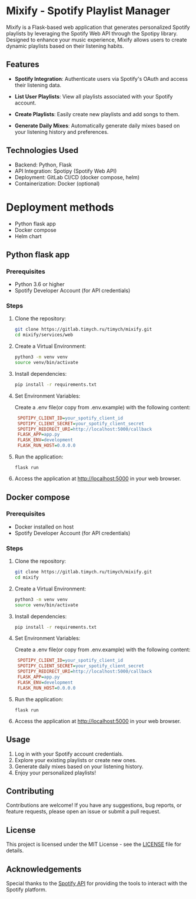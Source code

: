 # Mixify - Spotify Playlist Manager

Mixify is a Flask-based web application that generates personalized Spotify playlists by leveraging the Spotify Web API through the Spotipy library. Designed to enhance your music experience, Mixify allows users to create dynamic playlists based on their listening habits.

## Features
- **Spotify Integration**: Authenticate users via Spotify's OAuth and access their listening data.

- **List User Playlists**: View all playlists associated with your Spotify account.
- **Create Playlists**: Easily create new playlists and add songs to them.
- **Generate Daily Mixes**: Automatically generate daily mixes based on your listening history and preferences.

## Technologies Used
- Backend: Python, Flask
- API Integration: Spotipy (Spotify Web API)
- Deployment: GitLab CI/CD (docker compose, helm)
- Containerization: Docker (optional)


# Deployment methods
- Python flask app
- Docker compose
- Helm chart

## Python flask app
### Prerequisites

- Python 3.6 or higher
- Spotify Developer Account (for API credentials)

### Steps

1. Clone the repository:

    ```bash
    git clone https://gitlab.timych.ru/timych/mixify.git
    cd mixify/services/web
    ```
2. Create a Virtual Environment:
     ```bash
    python3 -m venv venv
    source venv/bin/activate
    ```
3. Install dependencies:
    ```bash
    pip install -r requirements.txt
    ```
4. Set Environment Variables:

   Create a .env file(or copy from .env.example) with the following content:
   ```ini
    SPOTIPY_CLIENT_ID=your_spotify_client_id
    SPOTIPY_CLIENT_SECRET=your_spotify_client_secret
    SPOTIPY_REDIRECT_URI=http://localhost:5000/callback
    FLASK_APP=app.py
    FLASK_ENV=development
    FLASK_RUN_HOST=0.0.0.0
   ```

5. Run the application:

    ```
    flask run
    ```

6. Access the application at [http://localhost:5000](http://localhost:5000) in your web browser.


## Docker compose
### Prerequisites
- Docker installed on host
- Spotify Developer Account (for API credentials)

### Steps

1. Clone the repository:

    ```bash
    git clone https://gitlab.timych.ru/timych/mixify.git
    cd mixify
    ```
2. Create a Virtual Environment:
     ```bash
    python3 -m venv venv
    source venv/bin/activate
    ```
3. Install dependencies:
    ```bash
    pip install -r requirements.txt
    ```
4. Set Environment Variables:

   Create a .env file(or copy from .env.example) with the following content:
   ```ini
    SPOTIPY_CLIENT_ID=your_spotify_client_id
    SPOTIPY_CLIENT_SECRET=your_spotify_client_secret
    SPOTIPY_REDIRECT_URI=http://localhost:5000/callback
    FLASK_APP=app.py
    FLASK_ENV=development
    FLASK_RUN_HOST=0.0.0.0
   ```

5. Run the application:

    ```
    flask run
    ```

6. Access the application at [http://localhost:5000](http://localhost:5000) in your web browser.




## Usage

1. Log in with your Spotify account credentials.
2. Explore your existing playlists or create new ones.
3. Generate daily mixes based on your listening history.
4. Enjoy your personalized playlists!

## Contributing

Contributions are welcome! If you have any suggestions, bug reports, or feature requests, please open an issue or submit a pull request.

## License

This project is licensed under the MIT License - see the [LICENSE](LICENSE) file for details.

## Acknowledgements

Special thanks to the [Spotify API](https://developer.spotify.com/documentation/web-api/) for providing the tools to interact with the Spotify platform.
